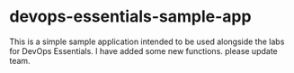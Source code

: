 # devops-essentials-sample-app

This is a simple sample application intended to be used alongside the labs for DevOps Essentials.
I have added some new functions. please update team. 
